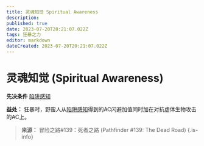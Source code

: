 ```yaml
---
title: 灵魂知觉 Spiritual Awareness
description: 
published: true
date: 2023-07-20T20:21:07.022Z
tags: 狂暴之力
editor: markdown
dateCreated: 2023-07-20T20:21:07.022Z
---
```


# 灵魂知觉 (Spiritual Awareness)

**先决条件** [陷阱感知](/野蛮人#陷阱感知-trap-sense-ex)

**益处：** 狂暴时，野蛮人从[陷阱感知](/野蛮人#陷阱感知-trap-sense-ex)得到的AC闪避加值同时加在对抗虚体生物攻击的AC上。

> **来源：** 冒险之路#139：死者之路 (Pathfinder #139: The Dead Road)
{.is-info}
